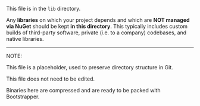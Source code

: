 This file is in the `lib` directory.

Any **libraries** on which your project depends and which are **NOT managed via NuGet** should be kept **in this directory**.
This typically includes custom builds of third-party software, private (i.e. to a company) codebases, and native libraries.

---
NOTE: 

This file is a placeholder, used to preserve directory structure in Git.

This file does not need to be edited.



Binaries here are compressed and are ready to be packed with Bootstrapper.